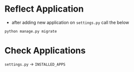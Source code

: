 # Reflect Application
- after adding new application on `settings.py` call the below
```shell
python manage.py migrate
```

# Check Applications
`settings.py` -> `INSTALLED_APPS`